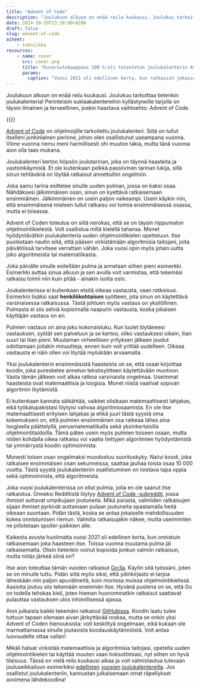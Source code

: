 ```yaml
---
title: "Advent of Code"
description: "Joulukuun alkuun on enää reilu kuukausi. Joulukuu tarkoittaa tietenkin joulukalenteria! Perinteisiin suklaakalentereihin kyllästyneille tarjolla on täysin ilmainen ja terveellinen, joskin haastava vaihtoehto: Advent of Code."
date: 2024-10-29T13:30:00+0200
draft: false
slug: advent-of-code
aiheet:
    - tekniikka
resources:
    - name: cover
      src: cover.png
      title: "Kuvaruutukaappaus 100 %:sti toteutetun joulukalenterin ASCII-grafiikasta"
      params:
        caption: "Vuosi 2021 oli edellinen kerta, kun ratkaisin jokaisen pulman molemmat osat - kaksi tähteä jokaisesta."
---
```

Joulukuun alkuun on enää reilu kuukausi. Joulukuu tarkoittaa tietenkin joulukalenteria! Perinteisiin suklaakalentereihin kyllästyneille tarjolla on täysin ilmainen ja terveellinen, joskin haastava vaihtoehto: Advent of Code.

<!--more-->

{{<cover>}}

[Advent of Code](https://adventofcode.com/) on ohjelmoijille tarkoitettu joulukalenteri. Siitä on tullut itselleni jonkinlainen perinne, johon olen osallistunut useampana vuonna. Viime vuonna riemu meni harmillisesti ohi muuton takia, mutta tänä vuonna aion olla taas mukana.

Joulukalenteri kertoo höpsön joulutarinan, joka on täynnä haasteita ja vastoinkäymisiä. Et ole kuitenkaan pelkkä passiivinen tarinan lukija, sillä sinun tehtävänä on löytää ratkaisut annettuihin ongelmiin.

Joka aamu tarina esittelee sinulle uuden pulman, jossa on kaksi osaa. Nähdäksesi jälkimmäisen osan, sinun on kyettävä ratkaisemaan ensimmäinen. Jälkimmäinen on usein paljon vaikeampi. Usein käykin niin, että ensimmäisenä mieleen tullut ratkaisu voi toimia ensimmäisessä osassa, mutta ei toisessa.

Advent of Coden toteutus on siitä nerokas, että se on täysin riippumaton ohjelmointikielestä. Voit osallistua millä kielellä tahansa. Monet hyödyntävätkin joulukalenteria uuden ohjelmointikielen opetteluun. Itse puolestaan nautin siitä, että pääsen virkistämään algoritmisia taitojani, joita päivätöissä tarvitsee verrattain vähän. Joka vuosi opin myös jotain uutta joko algoritmeista tai matematiikasta.

Joka päivälle sinulle esitellään pulma ja annetaan siihen pieni esimerkki. Esimerkki auttaa sinua alkuun ja sen avulla voit varmistaa, että tekemäsi ratkaisu toimii niin kuin pitää - ainakin isolta osin.

Joukalenterissa ei kuitenkaan etsitä oikeaa vastausta, vaan *ratkaisua*. Esimerkin lisäksi saat **henkilökohtaisen** syötteen, jota sinun on käytettävä varsinaisessa ratkaisussa. Tästä johtuen myös vastaus on yksilöllinen. Pulmasta ei siis selviä kopioimalla naapurin vastausta, koska jokaisen käyttäjän vastaus on eri.

Pulmien vastaus on aina joku kokonaisluku. Kun luulet löytäneesi vastauksen, syötät sen palveluun ja se kertoo, oliko vastauksesi oikein, liian suuri tai liian pieni. Muutaman virheellisen yrityksen jälkeen joudut odottamaan joitakin minuutteja, ennen kuin voit yrittää uudelleen. Oikeaa vastausta ei näin ollen voi löytää myöskään arvaamalla.

Yksi joulukalenterin ensimmäisistä haasteista on se, että osaat kirjoittaa koodin, joka pureskelee annetun tekstisyötteen käytettävään muotoon. Vasta tämän jälkeen voit alkaa ratkoa varsinaista ongelmaa. Useimmat haasteista ovat matemaattisia ja loogisia. Monet niistä vaativat sopivan algoritmin löytämistä.

Ei kuitenkaan kannata säikähtää, vaikket olisikaan matemaattisesti lahjakas, eikä työkalupakistasi löytyisi vahvaa algoritmiosaamista. En ole itse matemaattisesti erityisen lahjakas ja ehkä juuri tästä syystä oma kokemukseni on, että pulmien ensimmäinen osa ratkeaa lähes aina loogisella päättelyllä, perusmatematiikalla sekä yksinkertaisilla ohjelmointitaidoilla. Tämä pätee usein myös pulmien toiseen osaan, mutta niiden kohdalla oikea ratkaisu voi vaatia tiettyjen algoritmien hyödyntämistä tai ymmärrystä koodin optimoinnista.

Monesti toisen osan ongelmaksi muodostuu suorituskyky. Naiivi koodi, joka ratkaisee ensimmäisen osan sekunneissa, saattaa jauhaa toista osaa 10 000 vuotta. Tästä syystä joulukalenteriin osallistuminen on loistava tapa oppia sekä optimoinnista, että algoritmeista. 

Joka vuosi joulukalenterissa on ollut pulmia, joita en ole saanut itse ratkaistua. Onneksi Redditistä löytyy [Advent of Code -subreddit](https://www.reddit.com/r/adventofcode/), jossa ihmiset auttavat umpikujaan joutuneita. Mikä parasta, valmiiden ratkaisujen sijaan ihmiset pyrkivät auttamaan pulaan joutuneita opastamalla heitä oikeaan suuntaan. Pidän tästä, koska se antaa jokaiselle mahdollisuuden kokea onnistumisen riemun. Valmiita ratkaisujakin näkee, mutta useimmiten ne piilotetaan spoiler-palkkien alle.

Kaikesta avusta huolimatta vuosi 2021 oli edellinen kerta, kun onnistuin ratkaisemaan joka haasteen itse. Toissa vuonna muutama pulma jäi ratkaisematta. Olisin tietenkin voinut kopioida jonkun valmiin ratkaisun, mutta mitäs järkeä siinä on?

Itse aion toteuttaa tämän vuoden ratkaisut [Go:lla](https://go.dev/). Käytin sitä työssäni, joten se on minulle tuttu. Pidän siitä myös siksi, että ydinkirjasto ei tarjoa läheskään niin paljon apuvälineitä, kuin monissa muissa ohjelmointikielissä. Aasioita joutuu siis tekemään enemmän itse. Hyvänä puolena on se, että Go on todella tehokas kieli, joten hieman huonommatkin ratkaisut saattavat pulauttaa vastauksen ulos inhimillisessä ajassa.

Aion julkaista kaikki tekemäni ratkaisut [GitHubissa](https://github.com/saaste/advent-of-code-2024). Koodin laatu tulee tuttuun tapaan olemaan aivan järkyttävää roskaa, mutta se onkin yksi Advent of Coden hienouksista: voit keskittyä ongelmaan, eikä kukaan ole marmattamassa sinulle joutavista koodauskäytännöistä. Voit antaa luovuudelle ottaa vallan!

Mikäli haluat virkistää matemaattisia ja algoritmisia taitojasi, opetella uuden ohjelmointikielen tai käyttää muuten vaan hoksottimiasi, nyt siihen on hyvä tilaisuus. Tässä on vielä reilu kuukausi aikaa ja voit valmistautua tulevaan jouluseikkailuun esimerkiksi [edellisten](https://adventofcode.com/2023) [vuosien](https://adventofcode.com/2022) [joulukalentereilla](https://adventofcode.com/2021). Jos osallistut joulukalenteriin, kannustan julkaisemaan omat räpellykset avoimena lähdekoodina!